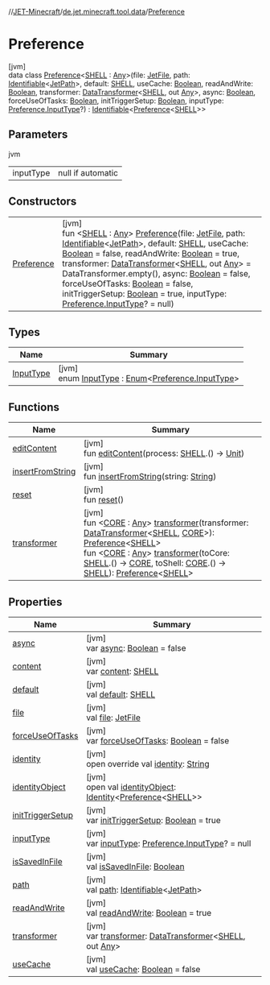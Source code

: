 //[JET-Minecraft](../../../index.md)/[de.jet.minecraft.tool.data](../index.md)/[Preference](index.md)

# Preference

[jvm]\
data class [Preference](index.md)&lt;[SHELL](index.md) : [Any](https://kotlinlang.org/api/latest/jvm/stdlib/kotlin/-any/index.html)&gt;(file: [JetFile](../-jet-file/index.md), path: [Identifiable](../../../../JET-Native/-j-e-t--native/de.jet.library.tool.smart.identification/-identifiable/index.md)&lt;[JetPath](../-jet-path/index.md)&gt;, default: [SHELL](index.md), useCache: [Boolean](https://kotlinlang.org/api/latest/jvm/stdlib/kotlin/-boolean/index.html), readAndWrite: [Boolean](https://kotlinlang.org/api/latest/jvm/stdlib/kotlin/-boolean/index.html), transformer: [DataTransformer](../-data-transformer/index.md)&lt;[SHELL](index.md), out [Any](https://kotlinlang.org/api/latest/jvm/stdlib/kotlin/-any/index.html)&gt;, async: [Boolean](https://kotlinlang.org/api/latest/jvm/stdlib/kotlin/-boolean/index.html), forceUseOfTasks: [Boolean](https://kotlinlang.org/api/latest/jvm/stdlib/kotlin/-boolean/index.html), initTriggerSetup: [Boolean](https://kotlinlang.org/api/latest/jvm/stdlib/kotlin/-boolean/index.html), inputType: [Preference.InputType](-input-type/index.md)?) : [Identifiable](../../../../JET-Native/-j-e-t--native/de.jet.library.tool.smart.identification/-identifiable/index.md)&lt;[Preference](index.md)&lt;[SHELL](index.md)&gt;&gt;

## Parameters

jvm

| | |
|---|---|
| inputType | null if automatic |

## Constructors

| | |
|---|---|
| [Preference](-preference.md) | [jvm]<br>fun &lt;[SHELL](index.md) : [Any](https://kotlinlang.org/api/latest/jvm/stdlib/kotlin/-any/index.html)&gt; [Preference](-preference.md)(file: [JetFile](../-jet-file/index.md), path: [Identifiable](../../../../JET-Native/-j-e-t--native/de.jet.library.tool.smart.identification/-identifiable/index.md)&lt;[JetPath](../-jet-path/index.md)&gt;, default: [SHELL](index.md), useCache: [Boolean](https://kotlinlang.org/api/latest/jvm/stdlib/kotlin/-boolean/index.html) = false, readAndWrite: [Boolean](https://kotlinlang.org/api/latest/jvm/stdlib/kotlin/-boolean/index.html) = true, transformer: [DataTransformer](../-data-transformer/index.md)&lt;[SHELL](index.md), out [Any](https://kotlinlang.org/api/latest/jvm/stdlib/kotlin/-any/index.html)&gt; = DataTransformer.empty(), async: [Boolean](https://kotlinlang.org/api/latest/jvm/stdlib/kotlin/-boolean/index.html) = false, forceUseOfTasks: [Boolean](https://kotlinlang.org/api/latest/jvm/stdlib/kotlin/-boolean/index.html) = false, initTriggerSetup: [Boolean](https://kotlinlang.org/api/latest/jvm/stdlib/kotlin/-boolean/index.html) = true, inputType: [Preference.InputType](-input-type/index.md)? = null) |

## Types

| Name | Summary |
|---|---|
| [InputType](-input-type/index.md) | [jvm]<br>enum [InputType](-input-type/index.md) : [Enum](https://kotlinlang.org/api/latest/jvm/stdlib/kotlin/-enum/index.html)&lt;[Preference.InputType](-input-type/index.md)&gt; |

## Functions

| Name | Summary |
|---|---|
| [editContent](edit-content.md) | [jvm]<br>fun [editContent](edit-content.md)(process: [SHELL](index.md).() -&gt; [Unit](https://kotlinlang.org/api/latest/jvm/stdlib/kotlin/-unit/index.html)) |
| [insertFromString](insert-from-string.md) | [jvm]<br>fun [insertFromString](insert-from-string.md)(string: [String](https://kotlinlang.org/api/latest/jvm/stdlib/kotlin/-string/index.html)) |
| [reset](reset.md) | [jvm]<br>fun [reset](reset.md)() |
| [transformer](transformer.md) | [jvm]<br>fun &lt;[CORE](transformer.md) : [Any](https://kotlinlang.org/api/latest/jvm/stdlib/kotlin/-any/index.html)&gt; [transformer](transformer.md)(transformer: [DataTransformer](../-data-transformer/index.md)&lt;[SHELL](index.md), [CORE](transformer.md)&gt;): [Preference](index.md)&lt;[SHELL](index.md)&gt;<br>fun &lt;[CORE](transformer.md) : [Any](https://kotlinlang.org/api/latest/jvm/stdlib/kotlin/-any/index.html)&gt; [transformer](transformer.md)(toCore: [SHELL](index.md).() -&gt; [CORE](transformer.md), toShell: [CORE](transformer.md).() -&gt; [SHELL](index.md)): [Preference](index.md)&lt;[SHELL](index.md)&gt; |

## Properties

| Name | Summary |
|---|---|
| [async](async.md) | [jvm]<br>var [async](async.md): [Boolean](https://kotlinlang.org/api/latest/jvm/stdlib/kotlin/-boolean/index.html) = false |
| [content](content.md) | [jvm]<br>var [content](content.md): [SHELL](index.md) |
| [default](default.md) | [jvm]<br>val [default](default.md): [SHELL](index.md) |
| [file](file.md) | [jvm]<br>val [file](file.md): [JetFile](../-jet-file/index.md) |
| [forceUseOfTasks](force-use-of-tasks.md) | [jvm]<br>var [forceUseOfTasks](force-use-of-tasks.md): [Boolean](https://kotlinlang.org/api/latest/jvm/stdlib/kotlin/-boolean/index.html) = false |
| [identity](identity.md) | [jvm]<br>open override val [identity](identity.md): [String](https://kotlinlang.org/api/latest/jvm/stdlib/kotlin/-string/index.html) |
| [identityObject](../../de.jet.minecraft.tool.timing.cooldown/-cooldown/index.md#-527806782%2FProperties%2F-726029290) | [jvm]<br>open val [identityObject](../../de.jet.minecraft.tool.timing.cooldown/-cooldown/index.md#-527806782%2FProperties%2F-726029290): [Identity](../../../../JET-Native/-j-e-t--native/de.jet.library.tool.smart.identification/-identity/index.md)&lt;[Preference](index.md)&lt;[SHELL](index.md)&gt;&gt; |
| [initTriggerSetup](init-trigger-setup.md) | [jvm]<br>var [initTriggerSetup](init-trigger-setup.md): [Boolean](https://kotlinlang.org/api/latest/jvm/stdlib/kotlin/-boolean/index.html) = true |
| [inputType](input-type.md) | [jvm]<br>var [inputType](input-type.md): [Preference.InputType](-input-type/index.md)? = null |
| [isSavedInFile](is-saved-in-file.md) | [jvm]<br>val [isSavedInFile](is-saved-in-file.md): [Boolean](https://kotlinlang.org/api/latest/jvm/stdlib/kotlin/-boolean/index.html) |
| [path](path.md) | [jvm]<br>val [path](path.md): [Identifiable](../../../../JET-Native/-j-e-t--native/de.jet.library.tool.smart.identification/-identifiable/index.md)&lt;[JetPath](../-jet-path/index.md)&gt; |
| [readAndWrite](read-and-write.md) | [jvm]<br>val [readAndWrite](read-and-write.md): [Boolean](https://kotlinlang.org/api/latest/jvm/stdlib/kotlin/-boolean/index.html) = true |
| [transformer](transformer.md) | [jvm]<br>var [transformer](transformer.md): [DataTransformer](../-data-transformer/index.md)&lt;[SHELL](index.md), out [Any](https://kotlinlang.org/api/latest/jvm/stdlib/kotlin/-any/index.html)&gt; |
| [useCache](use-cache.md) | [jvm]<br>val [useCache](use-cache.md): [Boolean](https://kotlinlang.org/api/latest/jvm/stdlib/kotlin/-boolean/index.html) = false |
